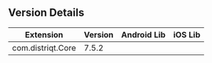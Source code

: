 ## Version Details

| Extension | Version | Android Lib | iOS Lib |
| --- | --- | --- | --- |
| com.distriqt.Core | 7.5.2 |  |  |
